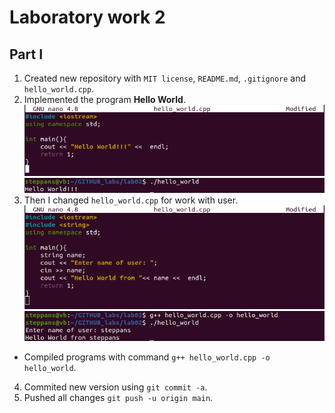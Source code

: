 # Laboratory work 2
## Part I
1. Created new repository with `MIT license`, `README.md`, `.gitignore` and `hello_world.cpp`.
2. Implemented the program **Hello World**.
![Img 1](./images/HelloWorld.png)
![Img 2](./images/program_one.png)
3. Then I changed `hello_world.cpp` for work with user.
![Img 3](./images/HelloWorldFrom.png)
![Img 4](./images/program_two.png)
 - Compiled programs with command `g++ hello_world.cpp -o hello_world`.
4. Commited new version using `git commit -a`.
5. Pushed all changes `git push -u origin main`.
